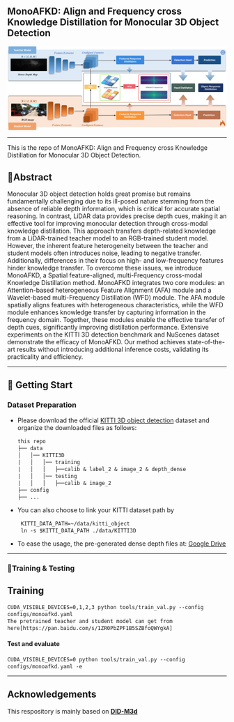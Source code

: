 ## MonoAFKD: Align and Frequency cross Knowledge Distillation for Monocular 3D Object Detection

![](/readme/framework.jpg)

---

This is the repo of MonoAFKD: Align and Frequency cross Knowledge Distillation for Monocular 3D Object Detection.

## 🍒Abstract

Monocular 3D object detection holds great promise but remains fundamentally challenging due to its ill-posed nature stemming from the absence of reliable depth information, which is critical for accurate spatial reasoning. In contrast, LiDAR data provides precise depth cues, making it an effective tool for improving monocular detection through cross-modal knowledge distillation. This approach transfers depth-related knowledge from a LiDAR-trained teacher model to an RGB-trained student model. However, the inherent feature heterogeneity between the teacher and student models often introduces noise, leading to negative transfer. Additionally, differences in their focus on high- and low-frequency features hinder knowledge transfer. To overcome these issues, we introduce MonoAFKD, a Spatial feature-aligned, multi-Frequency cross-modal Knowledge Distillation method. MonoAFKD integrates two core modules: an Attention-based heterogeneous Feature Alignment (AFA) module and a Wavelet-based multi-Frequency Distillation (WFD) module. The AFA module spatially aligns features with heterogeneous characteristics, while the WFD module enhances knowledge transfer by capturing information in the frequency domain. Together, these modules enable the effective transfer of depth cues, significantly improving distillation performance. Extensive experiments on the KITTI 3D detection benchmark and NuScenes dataset demonstrate the efficacy of MonoAFKD. Our method achieves state-of-the-art results without introducing additional inference costs, validating its practicality and efficiency.

---

## 🍓 Getting Start

### Dataset Preparation

*   Please download the official [KITTI 3D object detection](http://www.cvlibs.net/datasets/kitti/eval_object.php?obj_benchmark=3d) dataset and organize the downloaded files as follows:

    ~~~
    this repo
    ├── data
    │   │── KITTI3D
    |   │   │── training
    |   │   │   ├──calib & label_2 & image_2 & depth_dense
    |   │   │── testing
    |   │   │   ├──calib & image_2
    ├── config
    ├── ...
    ~~~

*   You can also choose to link your KITTI dataset path by

    ~~~
     KITTI_DATA_PATH=~/data/kitti_object
     ln -s $KITTI_DATA_PATH ./data/KITTI3D
    ~~~

*   To ease the usage,  the pre-generated dense depth files at: [Google Drive](https://drive.google.com/file/d/1mlHtG8ZXLfjm0lSpUOXHulGF9fsthRtM/view?usp=sharing) 

---

### 🍇Training & Testing

## Training

~~~
CUDA_VISIBLE_DEVICES=0,1,2,3 python tools/train_val.py --config configs/monoafkd.yaml
The pretrained teacher and student model can get from here[https://pan.baidu.com/s/1ZR0PbZPF1B5SZBfoQWYgkA]
~~~

#### Test and evaluate

~~~
CUDA_VISIBLE_DEVICES=0 python tools/train_val.py --config configs/monoafkd.yaml -e
~~~

---

## Acknowledgements

This respository is mainly based on [**DID-M3d**](https://github.com/SPengLiang/DID-M3D)

